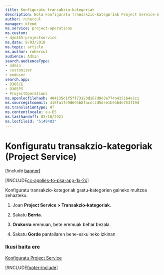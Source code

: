 ```yaml
---
title: Konfiguratu transakzio-kategoriak
description: Nola konfiguratu transakzio-kategoriak Project Service-n
author: ruhercul
manager: kfend
ms.service: project-operations
ms.custom:
- dyn365-projectservice
ms.date: 8/03/2018
ms.topic: article
ms.author: ruhercul
audience: Admin
search.audienceType:
- admin
- customizer
- enduser
search.app:
- D365CE
- D365PS
- ProjectOperations
ms.openlocfilehash: 404135d1f5ff73120d167d9d0e774b415164a2c1
ms.sourcegitcommit: 418fa1fe9d605b8faccc2d5dee1b04b4e753f194
ms.translationtype: HT
ms.contentlocale: eu-ES
ms.lasthandoff: 02/10/2021
ms.locfileid: "5149483"
---
```

# <a name="configure-transaction-categories-project-service"></a>Konfiguratu transakzio-kategoriak (Project Service)

[!include [banner](../includes/psa-now-project-operations.md)]

[!INCLUDE[cc-applies-to-psa-app-1x-2x](../includes/cc-applies-to-psa-app-1x-2x.md)]

Konfiguratu transakzio-kategoriak gastu-kategorien gaineko multzoa zehazteko.  
  
1.  Joan **Project Service > Transakzio-kategoriak**.  
  
2.  Sakatu **Berria**.  
  
3.  **Orokorra** eremuan, bete eremuak behar bezala.  
  
4.  Sakatu **Gorde** pantailaren behe-eskuineko izkinan.  
  
### <a name="see-also"></a>Ikusi baita ere  
 [Konfiguratu Project Service](../psa/configure.md)


[!INCLUDE[footer-include](../includes/footer-banner.md)]